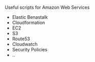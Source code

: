 Useful scripts for Amazon Web Services

 * Elastic Benastalk
 * Cloudformation
 * EC2
 * S3
 * Route53
 * Cloudwatch
 * Security Policies
 * ..
